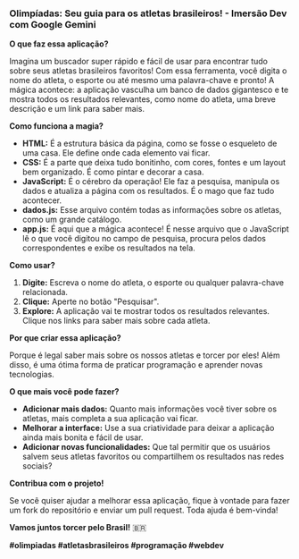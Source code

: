 ###  **Olimpíadas: Seu guia para os atletas brasileiros! - Imersão Dev com Google Gemini**

**O que faz essa aplicação?**

Imagina um buscador super rápido e fácil de usar para encontrar tudo sobre seus atletas brasileiros favoritos! Com essa ferramenta, você digita o nome do atleta, o esporte ou até mesmo uma palavra-chave e pronto! A mágica acontece: a aplicação vasculha um banco de dados gigantesco e te mostra todos os resultados relevantes, como nome do atleta, uma breve descrição e um link para saber mais. 

**Como funciona a magia?**

* **HTML:** É a estrutura básica da página, como se fosse o esqueleto de uma casa. Ele define onde cada elemento vai ficar.
* **CSS:** É a parte que deixa tudo bonitinho, com cores, fontes e um layout bem organizado. É como pintar e decorar a casa.
* **JavaScript:** É o cérebro da operação! Ele faz a pesquisa, manipula os dados e atualiza a página com os resultados. É o mago que faz tudo acontecer.
* **dados.js:** Esse arquivo contém todas as informações sobre os atletas, como um grande catálogo.
* **app.js:** É aqui que a mágica acontece! É nesse arquivo que o JavaScript lê o que você digitou no campo de pesquisa, procura pelos dados correspondentes e exibe os resultados na tela.

**Como usar?**

1. **Digite:** Escreva o nome do atleta, o esporte ou qualquer palavra-chave relacionada.
2. **Clique:** Aperte no botão "Pesquisar".
3. **Explore:** A aplicação vai te mostrar todos os resultados relevantes. Clique nos links para saber mais sobre cada atleta.

**Por que criar essa aplicação?**

Porque é legal saber mais sobre os nossos atletas e torcer por eles! Além disso, é uma ótima forma de praticar programação e aprender novas tecnologias.

**O que mais você pode fazer?**

* **Adicionar mais dados:** Quanto mais informações você tiver sobre os atletas, mais completa a sua aplicação vai ficar.
* **Melhorar a interface:** Use a sua criatividade para deixar a aplicação ainda mais bonita e fácil de usar.
* **Adicionar novas funcionalidades:** Que tal permitir que os usuários salvem seus atletas favoritos ou compartilhem os resultados nas redes sociais?

**Contribua com o projeto!**

Se você quiser ajudar a melhorar essa aplicação, fique à vontade para fazer um fork do repositório e enviar um pull request. Toda ajuda é bem-vinda!

**Vamos juntos torcer pelo Brasil!** 🇧🇷

**#olimpiadas #atletasbrasileiros #programação #webdev** 
